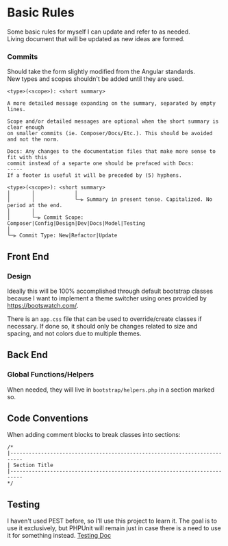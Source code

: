 # Basic Rules

Some basic rules for myself I can update and refer to as needed.  
Living document that will be updated as new ideas are formed.

### Commits

Should take the form slightly modified from the Angular standards.  
New types and scopes shouldn't be added until they are used.

```
<type>(<scope>): <short summary>

A more detailed message expanding on the summary, separated by empty lines.

Scope and/or detailed messages are optional when the short summary is clear enough 
on smaller commits (ie. Composer/Docs/Etc.). This should be avoided and not the norm.

Docs: Any changes to the documentation files that make more sense to fit with this 
commit instead of a separte one should be prefaced with Docs:
-----
If a footer is useful it will be preceded by (5) hyphens.
```

```
<type>(<scope>): <short summary>
│       │             │
│       │             └─⫸ Summary in present tense. Capitalized. No period at the end.
│       │
│       └─⫸ Commit Scope: Composer|Config|Design|Dev|Docs|Model|Testing
│
└─⫸ Commit Type: New|Refactor|Update
```

## Front End

### Design

Ideally this will be 100% accomplished through default bootstrap classes because I want to implement a theme switcher
using ones provided by https://bootswatch.com/.

There is an `app.css` file that can be used to override/create classes if necessary. If done so, it should only be
changes related to size and spacing, and not colors due to multiple themes.

## Back End

### Global Functions/Helpers

When needed, they will live in `bootstrap/helpers.php` in a section marked so.

## Code Conventions

When adding comment blocks to break classes into sections:

```
/*
|--------------------------------------------------------------------------
| Section Title
|--------------------------------------------------------------------------
*/
```

## Testing

I haven't used PEST before, so I'll use this project to learn it. The goal is to use it exclusively, but PHPUnit will
remain just in case there is a need to use it for something instead.
[Testing Doc](testing.md)
